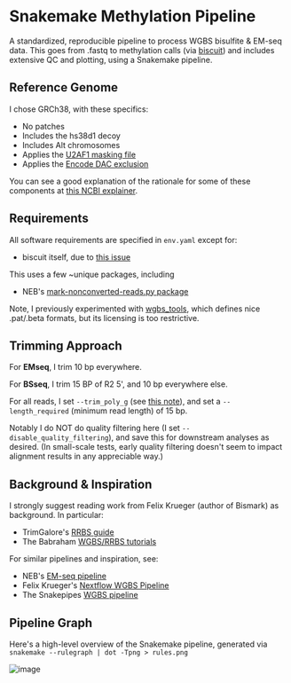 # Snakemake Methylation Pipeline

A standardized, reproducible pipeline to process WGBS bisulfite & EM-seq data. This goes from .fastq to methylation calls (via [biscuit](https://github.com/huishenlab/biscuit)) and includes extensive QC and plotting, using a Snakemake pipeline.


## Reference Genome

I chose GRCh38, with these specifics:
- No patches
- Includes the hs38d1 decoy
- Includes Alt chromosomes
- Applies the [U2AF1 masking file](https://genomeref.blogspot.com/2021/07/one-of-these-things-doest-belong.html)
- Applies the [Encode DAC exclusion](https://www.encodeproject.org/annotations/ENCSR636HFF/)

You can see a good explanation of the rationale for some of these components at [this NCBI explainer](https://ftp.ncbi.nlm.nih.gov/genomes/all/GCF/000/001/405/GCF_000001405.40_GRCh38.p14/GRCh38_major_release_seqs_for_alignment_pipelines/README_analysis_sets.txt).

## Requirements

All software requirements are specified in `env.yaml` except for:
- biscuit itself, due to [this issue](https://github.com/huishenlab/biscuit/pull/31)

This uses a few ~unique packages, including
- NEB's [mark-nonconverted-reads.py package](https://github.com/nebiolabs/mark-nonconverted-reads)

Note, I previously experimented with [wgbs_tools](https://github.com/nloyfer/wgbs_tools), which defines nice .pat/.beta formats, but its licensing is too restrictive.

## Trimming Approach

For **EMseq**, I trim 10 bp everywhere.

For **BSseq**, I trim 15 BP of R2 5', and 10 bp everywhere else.

For all reads, I set `--trim_poly_g` (see [this note](https://sequencing.qcfail.com/articles/illumina-2-colour-chemistry-can-overcall-high-confidence-g-bases/)), and set a `--length_required` (minimum read length) of 15 bp.

Notably I do NOT do quality filtering here (I set `--disable_quality_filtering`), and save this for downstream analyses as desired. (In small-scale tests, early quality filtering doesn't seem to impact alignment results in any appreciable way.)

## Background & Inspiration

I strongly suggest reading work from Felix Krueger (author of Bismark) as background. In particular:
- TrimGalore's [RRBS guide](https://github.com/FelixKrueger/TrimGalore/blob/master/Docs/RRBS_Guide.pdf)
- The Babraham [WGBS/RRBS tutorials](https://www.bioinformatics.babraham.ac.uk/training.html#bsseq)

For similar pipelines and inspiration, see:
- NEB's [EM-seq pipeline](https://github.com/nebiolabs/EM-seq/)
- Felix Krueger's [Nextflow WGBS Pipeline](https://github.com/FelixKrueger/nextflow_pipelines/blob/master/nf_bisulfite_WGBS)
- The Snakepipes [WGBS pipeline](https://snakepipes.readthedocs.io/en/latest/content/workflows/WGBS.html)


## Pipeline Graph

Here's a high-level overview of the Snakemake pipeline, generated via `snakemake --rulegraph | dot -Tpng > rules.png`

![image](https://user-images.githubusercontent.com/167135/211419041-54664bc2-3d5d-43ad-9dca-16d62da07d7b.png)

